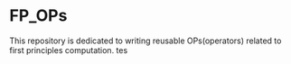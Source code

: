 # FP_OPs
This repository is dedicated to writing reusable OPs(operators) related to first principles computation.
tes
